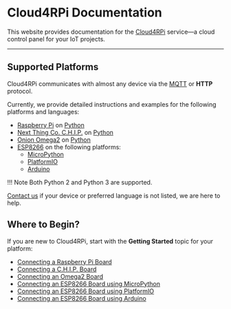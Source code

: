 # Cloud4RPi Documentation

This website provides documentation for the [Cloud4RPi](https://cloud4rpi.io/) service&mdash;a cloud control panel for your IoT projects.

---

## Supported Platforms

Cloud4RPi communicates with almost any device via the [MQTT](https://en.wikipedia.org/wiki/MQTT) or **HTTP** protocol. 

Currently, we provide detailed instructions and examples for the following platforms and languages:

- [Raspberry Pi](https://www.raspberrypi.org/products/) on [Python](https://www.python.org/)
- [Next Thing Co. C.H.I.P.](https://getchip.com/pages/chip) on [Python](https://www.python.org/)
- [Onion Omega2](https://onion.io/omega2/) on [Python](https://www.python.org/)
- [ESP8266](https://en.wikipedia.org/wiki/ESP8266/) on the following platforms:
    - [MicroPython](https://micropython.org/)
    - [PlatformIO](http://platformio.org)
    - [Arduino](https://www.arduino.cc/)

!!! Note
    Both Python 2 and Python 3 are supported.

[Contact us](https://cloud4rpi.answerdesk.io/) if your device or preferred language is not listed, we are here to help.

## Where to Begin?

If you are new to Cloud4RPi, start with the **Getting Started** topic for your platform:

- [Connecting a Raspberry Pi Board](/start/rpi/)
- [Connecting a C.H.I.P. Board](/start/chip/)
- [Connecting an Omega2 Board](/start/o2/)
- [Connecting an ESP8266 Board using MicroPython](/start/esp8266-upy/)
- [Connecting an ESP8266 Board using PlatformIO](/start/esp-pio/)
- [Connecting an ESP8266 Board using Arduino](/start/esp-ino/)
